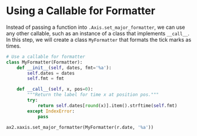 # Using a Callable for Formatter

Instead of passing a function into `.Axis.set_major_formatter`, we can use any other callable, such as an instance of a class that implements `__call__`. In this step, we will create a class `MyFormatter` that formats the tick marks as times.

```python
# Use a callable for formatter
class MyFormatter(Formatter):
    def __init__(self, dates, fmt='%a'):
        self.dates = dates
        self.fmt = fmt

    def __call__(self, x, pos=0):
        """Return the label for time x at position pos."""
        try:
            return self.dates[round(x)].item().strftime(self.fmt)
        except IndexError:
            pass

ax2.xaxis.set_major_formatter(MyFormatter(r.date, '%a'))
```
